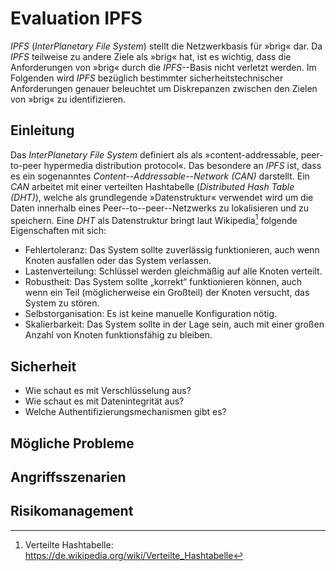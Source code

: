 # Evaluation IPFS

*IPFS* (*InterPlanetary File System*) stellt die Netzwerkbasis für »brig« dar.
Da *IPFS* teilweise zu andere Ziele als »brig« hat, ist es wichtig, dass die
Anforderungen von »brig« durch die *IPFS*--Basis nicht verletzt werden. Im
Folgenden wird *IPFS* bezüglich bestimmter sicherheitstechnischer Anforderungen
genauer beleuchtet um Diskrepanzen zwischen den Zielen von »brig« zu
identifizieren.

## Einleitung

Das *InterPlanetary File System* definiert als als  »content-addressable,
peer-to-peer hypermedia distribution protocol«. Das besondere an *IPFS* ist,
dass es ein sogenanntes *Content--Addressable--Network (CAN)* darstellt. Ein
*CAN* arbeitet mit einer verteilten Hashtabelle (*Distributed Hash Table
(DHT)*), welche als grundlegende »Datenstruktur« verwendet wird um die Daten
innerhalb eines Peer--to--peer--Netzwerks zu lokalisieren und zu speichern.
Eine *DHT* als Datenstruktur bringt laut Wikipedia[^FN_DHT] folgende Eigenschaften mit
sich:

[^FN_DHT]: Verteilte Hashtabelle: <https://de.wikipedia.org/wiki/Verteilte_Hashtabelle>

* Fehlertoleranz: Das System sollte zuverlässig funktionieren, auch wenn Knoten
  ausfallen oder das System verlassen.
* Lastenverteilung: Schlüssel werden gleichmäßig auf alle Knoten verteilt.
* Robustheit: Das System sollte „korrekt“ funktionieren können, auch wenn ein
  Teil (möglicherweise ein Großteil) der Knoten versucht, das System zu stören.
* Selbstorganisation: Es ist keine manuelle Konfiguration nötig.
* Skalierbarkeit: Das System sollte in der Lage sein, auch mit einer großen
  Anzahl von Knoten funktionsfähig zu bleiben.


## Sicherheit

* Wie schaut es mit Verschlüsselung aus?
* Wie schaut es mit Datenintegrität aus?
* Welche Authentifizierungsmechanismen gibt es?

## Mögliche Probleme

## Angriffsszenarien

## Risikomanagement
